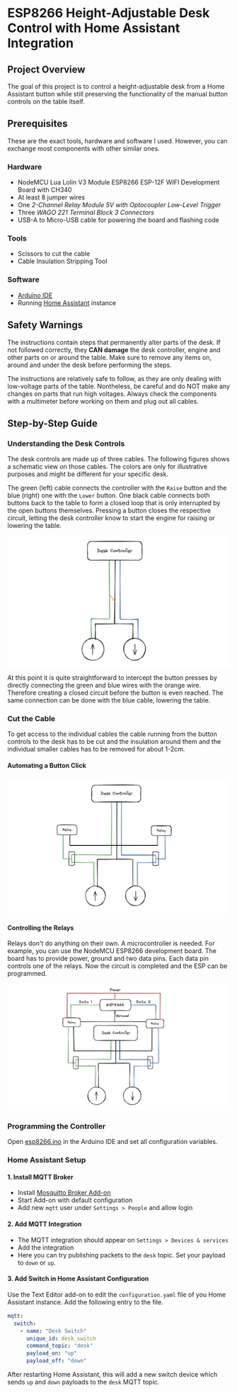 # ESP8266 Height-Adjustable Desk Control with Home Assistant Integration

## Project Overview

The goal of this project is to control a height-adjustable desk from a Home Assistant button while still preserving the functionality of the manual button controls on the table itself.

## Prerequisites

These are the exact tools, hardware and software I used. However, you can exchange most components with other similar ones.

### Hardware

- NodeMCU Lua Lolin V3 Module ESP8266 ESP-12F WIFI Development Board with CH340
- At least 8 jumper wires
- One _2-Channel Relay Module 5V with Optocoupler Low-Level Trigger_
- Three _WAGO 221 Terminal Block 3 Connectors_
- USB-A to Micro-USB cable for powering the board and flashing code

### Tools

- Scissors to cut the cable
- Cable Insulation Stripping Tool

### Software

- [Arduino IDE](https://docs.arduino.cc/software/ide/#ide-v2)
- Running [Home Assistant](https://www.home-assistant.io/) instance

## Safety Warnings

The instructions contain steps that permanently alter parts of the desk. If not followed correctly, they **CAN damage** the desk controller, engine and other parts on or around the table.
Make sure to remove any items on, around and under the desk before performing the steps.

The instructions are relatively safe to follow, as they are only dealing with low-voltage parts of the table. Nontheless, be careful and do NOT make any changes on parts that run high voltages. Always check the components with a multimeter before working on them and plug out all cables.

## Step-by-Step Guide

### Understanding the Desk Controls

The desk controls are made up of three cables. The following figures shows a schematic view on those cables. The colors are only for illustrative purposes and might be different for your specific desk.

The green (left) cable connects the controller with the `Raise` button and the blue (right) one with the `Lower` button. One black cable connects both buttons back to the table to form a closed loop that is only interrupted by the open buttons themselves. Pressing a button closes the respective circuit, letting the desk controller know to start the engine for raising or lowering the table.

![](/docs/media/desk-diag.png)

At this point it is quite straightforward to intercept the button presses by directly connecting the green and blue wires with the orange wire. Therefore creating a closed circuit before the button is even reached. The same connection can be done with the blue cable, lowering the table.

### Cut the Cable

To get access to the individual cables the cable running from the button controls to the desk has to be cut and the insulation around them and the individual smaller cables has to be removed for about 1-2cm.

#### Automating a Button Click

![](/docs/media/desk-relay-diag.png)

#### Controlling the Relays

Relays don't do anything on their own. A microcontroller is needed. For example, you can use the NodeMCU ESP8266 development board. The board has to provide power, ground and two data pins. Each data pin controls one of the relays. Now the circuit is completed and the ESP can be programmed.

![](/docs/media/desk-controller-diag.png)

### Programming the Controller

Open [esp8266.ino](/esp8266.ino) in the Arduino IDE and set all configuration variables.

### Home Assistant Setup

#### 1. Install MQTT Broker

- Install [Mosquitto Broker Add-on](https://www.home-assistant.io/integrations/mqtt/)
- Start Add-on with default configuration
- Add new `mqtt` user under `Settings > People` and allow login

#### 2. Add MQTT Integration

- The MQTT integration should appear on `Settings > Devices & services`
- Add the integration
- Here you can try publishing packets to the `desk` topic. Set your payload to `down` or `up`.

#### 3. Add Switch in Home Assistant Configuration

Use the Text Editor add-on to edit the `configuration.yaml` file of you Home Assistant instance. Add the following entry to the file.

```yaml
mqtt:
  switch:
    - name: "Desk Switch"
      unique_id: desk_switch
      command_topic: "desk"
      payload_on: "up"
      payload_off: "down"
```

After restarting Home Assistant, this will add a new switch device which sends `up` and `down` payloads to the `desk` MQTT topic.
